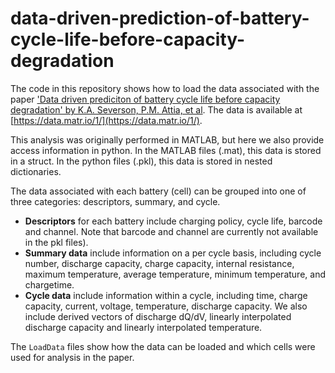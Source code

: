 # data-driven-prediction-of-battery-cycle-life-before-capacity-degradation

The code in this repository shows how to load the data associated with the paper ['Data driven prediciton of battery cycle life before capacity degradation' by K.A. Severson, P.M. Attia, et al](https://www.nature.com/articles/s41560-019-0356-8). The data is available at [https://data.matr.io/1/](https://data.matr.io/1/).

This analysis was originally performed in MATLAB, but here we also provide access information in python. In the MATLAB files (.mat), this data is stored in a struct. In the python files (.pkl), this data is stored in nested dictionaries.

The data associated with each battery (cell) can be grouped into one of three categories: descriptors, summary, and cycle.
- **Descriptors** for each battery include charging policy, cycle life, barcode and channel. Note that barcode and channel are currently not available in the pkl files).
- **Summary data** include information on a per cycle basis, including cycle number, discharge capacity, charge capacity, internal resistance, maximum temperature, average temperature, minimum temperature, and chargetime.
- **Cycle data** include information within a cycle, including time, charge capacity, current, voltage, temperature, discharge capacity. We also include derived vectors of discharge dQ/dV, linearly interpolated discharge capacity and linearly interpolated temperature.

The `LoadData` files show how the data can be loaded and which cells were used for analysis in the paper. 
